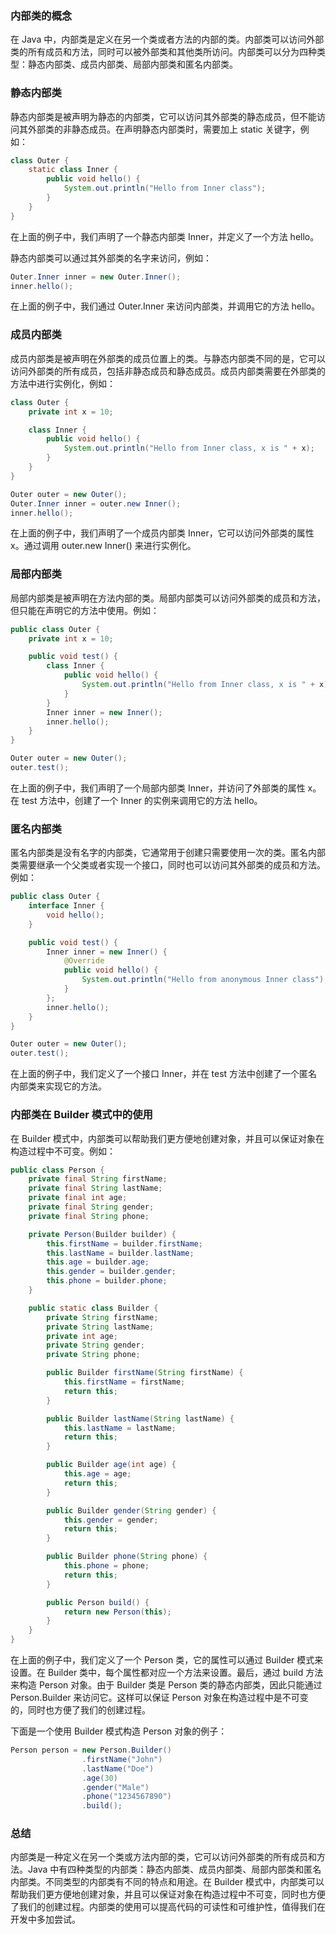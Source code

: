 ### 内部类的概念

在 Java 中，内部类是定义在另一个类或者方法的内部的类。内部类可以访问外部类的所有成员和方法，同时可以被外部类和其他类所访问。内部类可以分为四种类型：静态内部类、成员内部类、局部内部类和匿名内部类。

### 静态内部类

静态内部类是被声明为静态的内部类，它可以访问其外部类的静态成员，但不能访问其外部类的非静态成员。在声明静态内部类时，需要加上 static 关键字，例如：

```java
class Outer {
    static class Inner {
        public void hello() {
            System.out.println("Hello from Inner class");
        }
    }
}
```

在上面的例子中，我们声明了一个静态内部类 Inner，并定义了一个方法 hello。

静态内部类可以通过其外部类的名字来访问，例如：

```java
Outer.Inner inner = new Outer.Inner();
inner.hello();
```

在上面的例子中，我们通过 Outer.Inner 来访问内部类，并调用它的方法 hello。

### 成员内部类

成员内部类是被声明在外部类的成员位置上的类。与静态内部类不同的是，它可以访问外部类的所有成员，包括非静态成员和静态成员。成员内部类需要在外部类的方法中进行实例化，例如：

```java
class Outer {
    private int x = 10;

    class Inner {
        public void hello() {
            System.out.println("Hello from Inner class, x is " + x);
        }
    }
}

Outer outer = new Outer();
Outer.Inner inner = outer.new Inner();
inner.hello();
```

在上面的例子中，我们声明了一个成员内部类 Inner，它可以访问外部类的属性 x。通过调用 outer.new Inner() 来进行实例化。

### 局部内部类

局部内部类是被声明在方法内部的类。局部内部类可以访问外部类的成员和方法，但只能在声明它的方法中使用。例如：

```java
public class Outer {
    private int x = 10;

    public void test() {
        class Inner {
            public void hello() {
                System.out.println("Hello from Inner class, x is " + x);
            }
        }
        Inner inner = new Inner();
        inner.hello();
    }
}

Outer outer = new Outer();
outer.test();
```

在上面的例子中，我们声明了一个局部内部类 Inner，并访问了外部类的属性 x。在 test 方法中，创建了一个 Inner 的实例来调用它的方法 hello。

### 匿名内部类

匿名内部类是没有名字的内部类，它通常用于创建只需要使用一次的类。匿名内部类需要继承一个父类或者实现一个接口，同时也可以访问其外部类的成员和方法。例如：

```java
public class Outer {
    interface Inner {
        void hello();
    }

    public void test() {
        Inner inner = new Inner() {
            @Override
            public void hello() {
                System.out.println("Hello from anonymous Inner class");
            }
        };
        inner.hello();
    }
}

Outer outer = new Outer();
outer.test();
```

在上面的例子中，我们定义了一个接口 Inner，并在 test 方法中创建了一个匿名内部类来实现它的方法。

### 内部类在 Builder 模式中的使用

在 Builder 模式中，内部类可以帮助我们更方便地创建对象，并且可以保证对象在构造过程中不可变。例如：

```java
public class Person {
    private final String firstName;
    private final String lastName;
    private final int age;
    private final String gender;
    private final String phone;

    private Person(Builder builder) {
        this.firstName = builder.firstName;
        this.lastName = builder.lastName;
        this.age = builder.age;
        this.gender = builder.gender;
        this.phone = builder.phone;
    }

    public static class Builder {
        private String firstName;
        private String lastName;
        private int age;
        private String gender;
        private String phone;

        public Builder firstName(String firstName) {
            this.firstName = firstName;
            return this;
        }

        public Builder lastName(String lastName) {
            this.lastName = lastName;
            return this;
        }

        public Builder age(int age) {
            this.age = age;
            return this;
        }

        public Builder gender(String gender) {
            this.gender = gender;
            return this;
        }

        public Builder phone(String phone) {
            this.phone = phone;
            return this;
        }

        public Person build() {
            return new Person(this);
        }
    }
}
```

在上面的例子中，我们定义了一个 Person 类，它的属性可以通过 Builder 模式来设置。在 Builder 类中，每个属性都对应一个方法来设置。最后，通过 build 方法来构造 Person 对象。由于 Builder 类是 Person 类的静态内部类，因此只能通过 Person.Builder 来访问它。这样可以保证 Person 对象在构造过程中是不可变的，同时也方便了我们的创建过程。

下面是一个使用 Builder 模式构造 Person 对象的例子：

```java
Person person = new Person.Builder()
                .firstName("John")
                .lastName("Doe")
                .age(30)
                .gender("Male")
                .phone("1234567890")
                .build();
```

### 总结

内部类是一种定义在另一个类或方法内部的类，它可以访问外部类的所有成员和方法。Java 中有四种类型的内部类：静态内部类、成员内部类、局部内部类和匿名内部类。不同类型的内部类有不同的特点和用途。在 Builder 模式中，内部类可以帮助我们更方便地创建对象，并且可以保证对象在构造过程中不可变，同时也方便了我们的创建过程。内部类的使用可以提高代码的可读性和可维护性，值得我们在开发中多加尝试。
